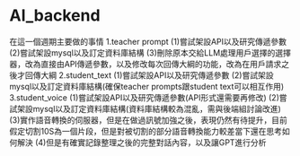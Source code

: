 # AI_backend
在這一個週期主要做的事情
1.teacher prompt
  (1)嘗試架設API以及研究傳遞參數
  (2)嘗試架設mysql以及訂定資料庫結構
  (3)刪除原本交給LLM處理用戶選擇的選擇器，改為直接由API傳遞參數，以及修改每次回傳大綱的功能，改為在用戶請求之後才回傳大綱
2.student_text
  (1)嘗試架設API以及研究傳遞參數
  (2)嘗試架設mysql以及訂定資料庫結構(確保teacher prompts跟student text可以相互作用)
3.student_voice
  (1)嘗試架設API以及研究傳遞參數(API形式還需要再修改)
  (2)嘗試架設mysql以及訂定資料庫結構(資料庫結構較為混亂，需與後端組討論改進)
  (3)實作語音轉換的伺服器，但是在做過訊號加強之後，表現仍然有待提升，目前假定切割10S為一個片段，但是對被切割的部分語音轉換能力較差當下還在思考如何解決
  (4)但是有確實記錄整理之後的完整對話內容，以及讓GPT進行分析
